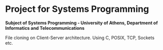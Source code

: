 # Project for Systems Programming

**Subject of Systems Programming - University of Athens, Department of Informatics and Telecommunications**

File cloning on Client-Server architecture. Using C, POSIX, TCP, Sockets etc.
